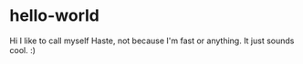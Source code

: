 # hello-world
Hi I like to call myself Haste, not because I'm fast or anything. It just sounds cool. 
:)
